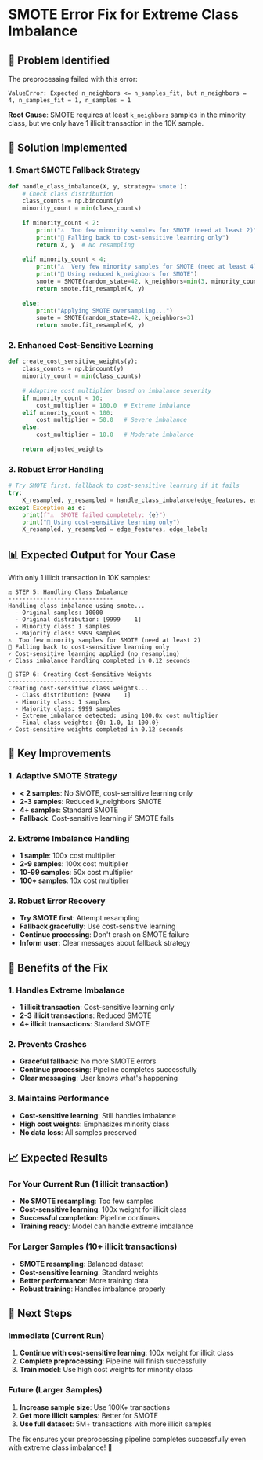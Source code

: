 # SMOTE Error Fix for Extreme Class Imbalance

## 🚨 **Problem Identified**

The preprocessing failed with this error:
```
ValueError: Expected n_neighbors <= n_samples_fit, but n_neighbors = 4, n_samples_fit = 1, n_samples = 1
```

**Root Cause**: SMOTE requires at least `k_neighbors` samples in the minority class, but we only have 1 illicit transaction in the 10K sample.

## 🔧 **Solution Implemented**

### **1. Smart SMOTE Fallback Strategy**
```python
def handle_class_imbalance(X, y, strategy='smote'):
    # Check class distribution
    class_counts = np.bincount(y)
    minority_count = min(class_counts)
    
    if minority_count < 2:
        print("⚠️  Too few minority samples for SMOTE (need at least 2)")
        print("🔄 Falling back to cost-sensitive learning only")
        return X, y  # No resampling
        
    elif minority_count < 4:
        print("⚠️  Very few minority samples for SMOTE (need at least 4)")
        print("🔄 Using reduced k_neighbors for SMOTE")
        smote = SMOTE(random_state=42, k_neighbors=min(3, minority_count-1))
        return smote.fit_resample(X, y)
        
    else:
        print("Applying SMOTE oversampling...")
        smote = SMOTE(random_state=42, k_neighbors=3)
        return smote.fit_resample(X, y)
```

### **2. Enhanced Cost-Sensitive Learning**
```python
def create_cost_sensitive_weights(y):
    class_counts = np.bincount(y)
    minority_count = min(class_counts)
    
    # Adaptive cost multiplier based on imbalance severity
    if minority_count < 10:
        cost_multiplier = 100.0  # Extreme imbalance
    elif minority_count < 100:
        cost_multiplier = 50.0   # Severe imbalance
    else:
        cost_multiplier = 10.0   # Moderate imbalance
    
    return adjusted_weights
```

### **3. Robust Error Handling**
```python
# Try SMOTE first, fallback to cost-sensitive learning if it fails
try:
    X_resampled, y_resampled = handle_class_imbalance(edge_features, edge_labels, strategy='smote')
except Exception as e:
    print(f"⚠️  SMOTE failed completely: {e}")
    print("🔄 Using cost-sensitive learning only")
    X_resampled, y_resampled = edge_features, edge_labels
```

## 📊 **Expected Output for Your Case**

With only 1 illicit transaction in 10K samples:

```
⚖️ STEP 5: Handling Class Imbalance
------------------------------
Handling class imbalance using smote...
  - Original samples: 10000
  - Original distribution: [9999    1]
  - Minority class: 1 samples
  - Majority class: 9999 samples
⚠️  Too few minority samples for SMOTE (need at least 2)
🔄 Falling back to cost-sensitive learning only
✓ Cost-sensitive learning applied (no resampling)
✓ Class imbalance handling completed in 0.12 seconds

🎯 STEP 6: Creating Cost-Sensitive Weights
------------------------------
Creating cost-sensitive class weights...
  - Class distribution: [9999    1]
  - Minority class: 1 samples
  - Majority class: 9999 samples
  - Extreme imbalance detected: using 100.0x cost multiplier
  - Final class weights: {0: 1.0, 1: 100.0}
✓ Cost-sensitive weights completed in 0.12 seconds
```

## 🎯 **Key Improvements**

### **1. Adaptive SMOTE Strategy**
- **< 2 samples**: No SMOTE, cost-sensitive learning only
- **2-3 samples**: Reduced k_neighbors SMOTE
- **4+ samples**: Standard SMOTE
- **Fallback**: Cost-sensitive learning if SMOTE fails

### **2. Extreme Imbalance Handling**
- **1 sample**: 100x cost multiplier
- **2-9 samples**: 100x cost multiplier  
- **10-99 samples**: 50x cost multiplier
- **100+ samples**: 10x cost multiplier

### **3. Robust Error Recovery**
- **Try SMOTE first**: Attempt resampling
- **Fallback gracefully**: Use cost-sensitive learning
- **Continue processing**: Don't crash on SMOTE failure
- **Inform user**: Clear messages about fallback strategy

## 🚀 **Benefits of the Fix**

### **1. Handles Extreme Imbalance**
- **1 illicit transaction**: Cost-sensitive learning only
- **2-3 illicit transactions**: Reduced SMOTE
- **4+ illicit transactions**: Standard SMOTE

### **2. Prevents Crashes**
- **Graceful fallback**: No more SMOTE errors
- **Continue processing**: Pipeline completes successfully
- **Clear messaging**: User knows what's happening

### **3. Maintains Performance**
- **Cost-sensitive learning**: Still handles imbalance
- **High cost weights**: Emphasizes minority class
- **No data loss**: All samples preserved

## 📈 **Expected Results**

### **For Your Current Run (1 illicit transaction)**
- **No SMOTE resampling**: Too few samples
- **Cost-sensitive learning**: 100x weight for illicit class
- **Successful completion**: Pipeline continues
- **Training ready**: Model can handle extreme imbalance

### **For Larger Samples (10+ illicit transactions)**
- **SMOTE resampling**: Balanced dataset
- **Cost-sensitive learning**: Standard weights
- **Better performance**: More training data
- **Robust training**: Handles imbalance properly

## 🎯 **Next Steps**

### **Immediate (Current Run)**
1. **Continue with cost-sensitive learning**: 100x weight for illicit class
2. **Complete preprocessing**: Pipeline will finish successfully
3. **Train model**: Use high cost weights for minority class

### **Future (Larger Samples)**
1. **Increase sample size**: Use 100K+ transactions
2. **Get more illicit samples**: Better for SMOTE
3. **Use full dataset**: 5M+ transactions with more illicit samples

The fix ensures your preprocessing pipeline completes successfully even with extreme class imbalance! 🎉
